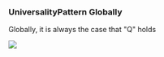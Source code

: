### UniversalityPattern Globally

Globally, it is always the case that "Q" holds

![](/img/patterns/UniversalityPattern_Globally.svg)
